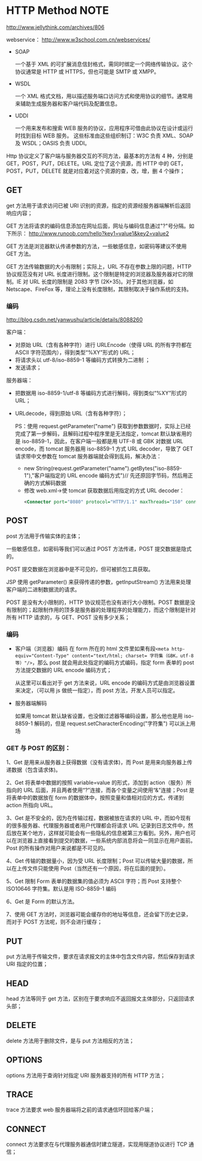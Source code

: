 
# HTTP Method NOTE

http://www.jellythink.com/archives/806

webservice： http://www.w3school.com.cn/webservices/

- SOAP

  一个基于 XML 的可扩展消息信封格式，需同时绑定一个网络传输协议。这个协议通常是 HTTP 或 HTTPS，但也可能是 SMTP 或 XMPP。

- WSDL

  一个 XML 格式文档，用以描述服务端口访问方式和使用协议的细节。通常用来辅助生成服务器和客户端代码及配置信息。

- UDDI

  一个用来发布和搜索 WEB 服务的协议，应用程序可借由此协议在设计或运行时找到目标 WEB 服务。
  这些标准由这些组织制订：W3C 负责 XML、SOAP 及 WSDL；OASIS 负责 UDDI。

Http 协议定义了客户端与服务器交互的不同方法，最基本的方法有 4 种，分别是 GET，POST，PUT，DELETE。URL 定位了这个资源，而 HTTP 中的 GET，POST，PUT，DELETE 就是对应着对这个资源的查，改，增，删 4 个操作；

## GET

get 方法用于请求访问已被 URI 识别的资源，指定的资源经服务器端解析后返回响应内容；

GET 方法将请求的编码信息添加在网址后面，网址与编码信息通过"?"号分隔。如下所示：
http://www.runoob.com/hello?key1=value1&key2=value2

GET 方法是浏览器默认传递参数的方法，一些敏感信息，如密码等建议不使用 GET 方法。

GET 方法传输数据的大小有限制；实际上，URL 不存在参数上限的问题，HTTP 协议规范没有对 URL 长度进行限制。这个限制是特定的浏览器及服务器对它的限制。IE 对 URL 长度的限制是 2083 字节 (2K+35)。对于其他浏览器，如 Netscape、FireFox 等，理论上没有长度限制，其限制取决于操作系统的支持。

### 	编码
http://blog.csdn.net/yanwushu/article/details/8088260

客户端：
- 对原始 URL（含有各种字符）进行 URLEncode（使得 URL 的所有字符都在 ASCII 字符范围内），得到类型“%XY”形式的 URL；
- 将请求头以 utf-8/iso-8859-1 等编码方式转换为二进制 ；
- 发送请求；

服务器端：
- 把数据用 iso-8859-1/utf-8 等编码方式进行解码，得到类似“%XY”形式的 URL；
- URLdecode，得到原始 URL（含有各种字符）；

  PS：使用 request.getParameter("name") 获取到参数数据时，实际上已经完成了第一步解码，且解码过程中程序里是无法指定，tomcat 默认缺省用的是 iso-8859-1，因此，在客户端一般都是用 UTF-8 或 GBK 对数据 URL encode，而 tomcat 服务器用 iso-8859-1 方式 URL decoder，导致了 GET 请求带中文参数在 tomcat 服务器端就会得到乱码，解决办法：
  - new String(request.getParameter("name").getBytes("iso-8859-1"),"客户端指定的 URL encode 编码方式")// 先还原回字节码，然后用正确的方式解码数据
  - 修改 web.xml->使 tomcat 获取数据后用指定的方式 URL decoder：
    ```XML
    <Connector port="8080" protocol="HTTP/1.1" maxThreads="150" connectionTimeout="20000" redirectPort="8443" URIEncoding="GBK"/>   // 或 utf-8
    ```

## POST

post 方法用于传输实体的主体；

一些敏感信息，如密码等我们可以通过 POST 方法传递，POST 提交数据是隐式的。

POST 提交数据在浏览器中是不可见的，但可被抓包工具获取。

JSP 使用 getParameter() 来获得传递的参数，getInputStream() 方法用来处理客户端的二进制数据流的请求。

POST 是没有大小限制的，HTTP 协议规范也没有进行大小限制。POST 数据是没有限制的；起限制作用的顶多是服务器的处理程序的处理能力，而这个限制是针对所有 HTTP 请求的，与 GET、POST 没有多少关系；

### 编码

- 客户端（浏览器）编码
  在 form 所在的 html 文件里如果有段`<meta http-equiv="Content-Type" content="text/html; charset= 字符集（GBK，utf-8 等）"/>`，那么 post 就会用此处指定的编码方式编码，指定 form 表单的 post 方法提交数据的 URL encode 编码方式；

  从这里可以看出对于 get 方法来说，URL encode 的编码方式是由浏览器设置来决定，（可以用 js 做统一指定），而 post 方法，开发人员可以指定。

- 服务器端解码
  
  如果用 tomcat 默认缺省设置，也没做过滤器等编码设置，那么他也是用 iso-8859-1 解码的，但是 request.setCharacterEncoding("字符集") 可以派上用场

### GET 与 POST 的区别：

1、Get 是用来从服务器上获得数据（没有请求体)，而 Post 是用来向服务器上传递数据（包含请求体)。 

2、Get 将表单中数据的按照 variable=value 的形式，添加到 action（服务）所指向的 URL 后面，并且两者使用“?”连接，而各个变量之间使用“&”连接；Post 是将表单中的数据放在 form 的数据体中，按照变量和值相对应的方式，传递到 action 所指向 URL。 

3、Get 是不安全的，因为在传输过程，数据被放在请求的 URL 中，而如今现有的很多服务器、代理服务器或者用户代理都会将请求 URL 记录到日志文件中，然后放在某个地方，这样就可能会有一些隐私的信息被第三方看到。另外，用户也可以在浏览器上直接看到提交的数据，一些系统内部消息将会一同显示在用户面前。Post 的所有操作对用户来说都是不可见的。 

4、Get 传输的数据量小，因为受 URL 长度限制；Post 可以传输大量的数据，所以在上传文件只能使用 Post（当然还有一个原因，将在后面的提到）。 

5、Get 限制 Form 表单的数据集的值必须为 ASCII 字符；而 Post 支持整个 ISO10646 字符集。默认是用 ISO-8859-1 编码 

6、Get 是 Form 的默认方法。

7、使用 GET 方法时，浏览器可能会缓存你的地址等信息，还会留下历史记录，而对于 POST 方法呢，则不会进行缓存；

## PUT

put 方法用于传输文件，要求在请求报文的主体中包含文件内容，然后保存到请求 URI 指定的位置；

## HEAD

head 方法等同于 get 方法，区别在于要求响应不返回报文主体部分，只返回请求头部；

## DELETE

delete 方法用于删除文件，是与 put 方法相反的方法；

## OPTIONS

options 方法用于查询针对指定 URI 服务器支持的所有 HTTP 方法；

## TRACE

trace 方法要求 web 服务器端将之前的请求通信环回给客户端；

## 	CONNECT

connect 方法要求在与代理服务器通信时建立隧道，实现用隧道协议进行 TCP 通信；
